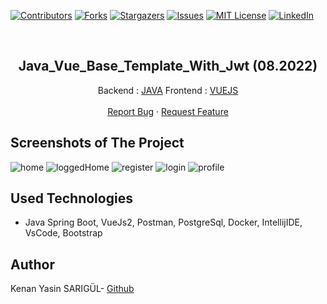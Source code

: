 [![Contributors][contributors-shield]][contributors-url]
[![Forks][forks-shield]][forks-url]
[![Stargazers][stars-shield]][stars-url]
[![Issues][issues-shield]][issues-url]
[![MIT License][license-shield]][license-url]
[![LinkedIn][linkedin-shield]][linkedin-url]

<br>

<p align="center">
  <h2 align="center">Java_Vue_Base_Template_With_Jwt (08.2022)</h2>
  <p align="center">
    Backend : <a href="https://github.com/kenanyasinsarigul/Java_Vue_Base_Template_With_Jwt/tree/main/backend">JAVA</a>
    Frontend : <a href="https://github.com/kenanyasinsarigul/Java_Vue_Base_Template_With_Jwt/tree/main/frontend">VUEJS</a>
    <br />
    <br />
    <a href="https://github.com/kenanyasinsarigul/Java_Vue_Base_Template_With_Jwt/issues">Report Bug</a>
    ·
    <a href="https://github.com/kenanyasinsarigul/Java_Vue_Base_Template_With_Jwt/issues">Request Feature</a>
  </p>
</p>

## Screenshots of The Project

![home](https://user-images.githubusercontent.com/51781007/181923382-41dff9e6-47a0-4a91-a2f5-cc61bb5d7bf6.png)
![loggedHome](https://user-images.githubusercontent.com/51781007/181923450-e1ba460e-710f-41fa-9ae8-e7ffd257b00a.png)
![register](https://user-images.githubusercontent.com/51781007/181923458-275ef0d7-de82-4b86-ab3f-17c9d45e07da.png)
![login](https://user-images.githubusercontent.com/51781007/181923466-a805eb9f-c7e5-4931-ab07-96cefcaad940.png)
![profile](https://user-images.githubusercontent.com/51781007/181923476-acf3f109-011f-4694-8648-87ef1626cca7.png)

## Used Technologies
<ul>
  <li>Java Spring Boot, VueJs2, Postman, PostgreSql, Docker, IntellijIDE, VsCode, Bootstrap</li>
</ul>

## Author
Kenan Yasin SARIGÜL- <a href="https://github.com/kenanyasinsarigul/">Github</a>

[contributors-shield]: https://img.shields.io/github/contributors/kenanyasinsarigul/Java_Vue_Base_Template_With_Jwt.svg?style=for-the-badge
[contributors-url]: https://github.com/kenanyasinsarigul/Java_Vue_Base_Template_With_Jwt/graphs/contributors
[forks-shield]: https://img.shields.io/github/forks/kenanyasinsarigul/Java_Vue_Base_Template_With_Jwt.svg?style=for-the-badge
[forks-url]: https://github.com/kenanyasinsarigul/Java_Vue_Base_Template_With_Jwt/network/members
[stars-shield]: https://img.shields.io/github/stars/kenanyasinsarigul/Java_Vue_Base_Template_With_Jwt.svg?style=for-the-badge
[stars-url]: https://github.com/kenanyasinsarigul/Java_Vue_Base_Template_With_Jwt/stargazers
[issues-shield]: https://img.shields.io/github/issues/kenanyasinsarigul/Java_Vue_Base_Template_With_Jwt.svg?style=for-the-badge
[issues-url]: https://github.com/kenanyasinsarigul/Java_Vue_Base_Template_With_Jwt/issues
[license-shield]: https://img.shields.io/github/license/kenanyasinsarigul/Java_Vue_Base_Template_With_Jwt.svg?style=for-the-badge
[license-url]: https://github.com/kenanyasinsarigul/Java_Vue_Base_Template_With_Jwt/blob/master/LICENSE.txt
[linkedin-shield]: https://img.shields.io/badge/-LinkedIn-black.svg?style=for-the-badge&logo=linkedin&colorB=555
[linkedin-url]: https://www.linkedin.com/in/kenan-yasin-sar%C4%B1g%C3%BCl-155379188/
